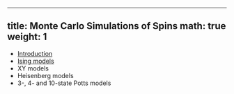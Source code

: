 
---
title: Monte Carlo Simulations of Spins
math: true
weight: 1
---

- [Introduction](intro)
- [Ising models](ising)
- XY models
- Heisenberg models
- 3-, 4- and 10-state Potts models
